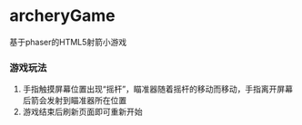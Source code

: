 # archeryGame
基于phaser的HTML5射箭小游戏
### 游戏玩法
1. 手指触摸屏幕位置出现“摇杆”，瞄准器随着摇杆的移动而移动，手指离开屏幕后箭会发射到瞄准器所在位置
2. 游戏结束后刷新页面即可重新开始
